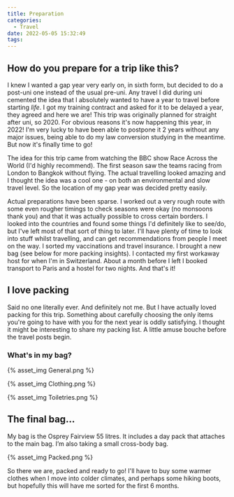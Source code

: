 ```yaml
---
title: Preparation
categories:
  - Travel
date: 2022-05-05 15:32:49
tags:
---
```

##
## How do you prepare for a trip like this?
I knew I wanted a gap year very early on, in sixth form, but decided to do a post-uni one instead of the usual pre-uni. Any travel I did during uni cemented the idea that I absolutely wanted to have a year to travel before starting *life*. I got my training contract and asked for it to be delayed a year, they agreed and here we are! This trip was originally planned for straight after uni, so 2020. For obvious reasons it's now happening this year, in 2022! I'm very lucky to have been able to postpone it 2 years without any major issues, being able to do my law conversion studying in the meantime. But now it's finally time to go!

The idea for this trip came from watching the BBC show Race Across the World (I'd highly recommend). The first season saw the teams racing from London to Bangkok without flying. The actual travelling looked amazing and I thought the idea was a cool one - on both an environmental and slow travel level. So the location of my gap year was decided pretty easily.

Actual preparations have been sparse. I worked out a very rough route with some even rougher timings to check seasons were okay (no monsoons thank you) and that it was actually possible to cross certain borders. I looked into the countries and found some things I'd definitely like to see/do, but I've left most of that sort of thing to later. I'll have plenty of time to look into stuff whilst travelling, and can get recommendations from people I meet on the way. I sorted my vaccinations and travel insurance. I brought a new bag (see below for more packing insights). I contacted my first workaway host for when I'm in Switzerland. About a month before I left I booked transport to Paris and a hostel for two nights. And that's it!

## I love packing
Said no one literally ever. And definitely not me. But I have actually loved packing for this trip. Something about carefully choosing the only items you're going to have with you for the next year is oddly satisfying. I thought it might be interesting to share my packing list. A little amuse bouche before the travel posts begin.

### What's in my bag?

{% asset_img General.png %}

{% asset_img Clothing.png %}

{% asset_img Toiletries.png %}

## The final bag...
My bag is the Osprey Fairview 55 litres. It includes a day pack that attaches to the main bag.
I’m also taking a small cross-body bag.

{% asset_img Packed.png %}

So there we are, packed and ready to go!
I'll have to buy some warmer clothes when I move into colder climates, and perhaps some hiking boots, but hopefully this will have me sorted for the first 6 months.